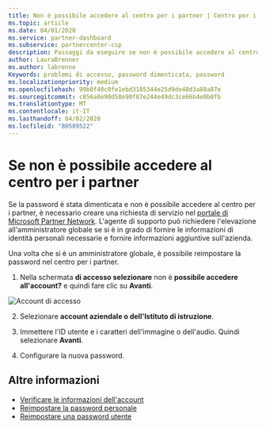 ```yaml
---
title: Non è possibile accedere al centro per i partner | Centro per i partner
ms.topic: article
ms.date: 04/01/2020
ms.service: partner-dashboard
ms.subservice: partnercenter-csp
description: Passaggi da eseguire se non è possibile accedere al centro per i partner.
author: LauraBrenner
ms.author: labrenne
Keywords: problemi di accesso, password dimenticata, password
ms.localizationpriority: medium
ms.openlocfilehash: 99b0f40c0fe1ebd3185344e25d9de48d3a88a87e
ms.sourcegitcommit: c856a0e90d58e90f87e244e49dc3ce66b4e0b0fb
ms.translationtype: MT
ms.contentlocale: it-IT
ms.lasthandoff: 04/02/2020
ms.locfileid: "80589522"
---
```

# <a name="if-you-cant-sign-into-partner-center"></a>Se non è possibile accedere al centro per i partner

Se la password è stata dimenticata e non è possibile accedere al centro per i partner, è necessario creare una richiesta di servizio nel [portale di Microsoft Partner Network](https://partner.microsoft.com/commercial#/). L'agente di supporto può richiedere l'elevazione all'amministratore globale se si è in grado di fornire le informazioni di identità personali necessarie e fornire informazioni aggiuntive sull'azienda.

Una volta che si è un amministratore globale, è possibile reimpostare la password nel centro per i partner.

1. Nella schermata **di accesso selezionare** non è **possibile accedere all'account?** e quindi fare clic su **Avanti**.

![Account di accesso](images/password/password/accessaccount1.png)

2. Selezionare **account aziendale o dell'Istituto di istruzione**.

3. Immettere l'ID utente e i caratteri dell'immagine o dell'audio. Quindi selezionare **Avanti**.

4. Configurare la nuova password.

## <a name="see-more"></a>Altre informazioni

- [Verificare le informazioni dell'account](verification-responses.md)
- [Reimpostare la password personale](reset-my-pasword.md)
- [Reimpostare una password utente](reset-a-user-password.md)

